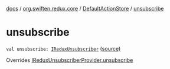 [docs](../../index.md) / [org.swiften.redux.core](../index.md) / [DefaultActionStore](index.md) / [unsubscribe](./unsubscribe.md)

# unsubscribe

`val unsubscribe: `[`IReduxUnsubscriber`](../-i-redux-unsubscriber.md) [(source)](https://github.com/protoman92/KotlinRedux/tree/master/common\common-core\src\main\kotlin/org/swiften/redux/core/DefaultActionStore.kt#L23)

Overrides [IReduxUnsubscriberProvider.unsubscribe](../-i-redux-unsubscriber-provider/unsubscribe.md)

